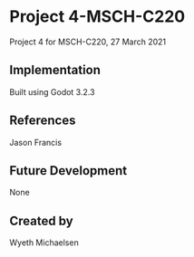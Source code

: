 # Project 4-MSCH-C220
Project 4 for MSCH-C220, 27 March 2021


## Implementation
Built using Godot 3.2.3


## References
Jason Francis

## Future Development
None

## Created by 
Wyeth Michaelsen
